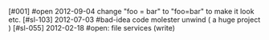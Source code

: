 [#001] #open 2012-09-04 change "foo = bar" to "foo=bar" to make it look etc.
[#sl-103] 2012-07-03 #bad-idea code molester unwind ( a huge project )
[#sl-055] 2012-02-18 #open: file services (write)
